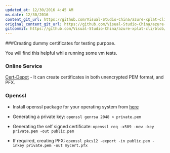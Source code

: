 ```yaml
---
updated_at: 12/30/2016 4:45 AM
ms.date: 12/30/2016
content_git_url: https://github.com/Visual-Studio-China/azure-xplat-cli/blob/dev/azure-xplat/Conceptual/DummyCerts.md
original_content_git_url: https://github.com/Visual-Studio-China/azure-xplat-cli/blob/dev/azure-xplat/Conceptual/DummyCerts.md
gitcommit: https://github.com/Visual-Studio-China/azure-xplat-cli/blob/a279321f0a73c72eb40e8107a6580f28e289cd66/azure-xplat/Conceptual/DummyCerts.md
---
```

###Creating dummy certificates for testing purpose.

You will find this helpful while running some vm tests.

### Online Service
[Cert-Depot](http://www.cert-depot.com.) - It can create certificates in both unencrypted PEM format, and PFX.

### Openssl

* Install openssl package for your operating system from [here](https://www.openssl.org/related/binaries.html)

* Generating a private key: 
```openssl genrsa 2048 > private.pem```

* Generating the self signed certificate:
```openssl req -x509 -new -key private.pem -out public.pem```

* If required, creating PFX:
```openssl pkcs12 -export -in public.pem -inkey private.pem -out mycert.pfx```
